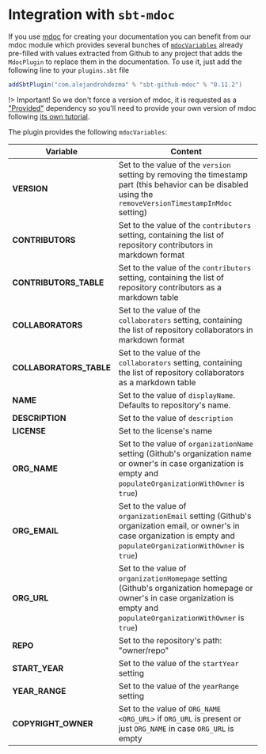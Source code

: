 # Integration with `sbt-mdoc`

If you use [mdoc](https://scalameta.org/mdoc/) for creating your documentation you can benefit from our mdoc module which provides several bunches of [`mdocVariables`](https://scalameta.org/mdoc/docs/installation.html#sbt) already pre-filled with values extracted from Github to any project that adds the `MdocPlugin` to replace them in the documentation. To use it, just add the following line to your `plugins.sbt` file

```scala
addSbtPlugin("com.alejandrohdezma" % "sbt-github-mdoc" % "0.11.2")
```

!> Important! So we don't force a version of mdoc, it is requested as a ["Provided"](https://maven.apache.org/guides/introduction/introduction-to-dependency-mechanism.html) dependency so you'll need to provide your own version of mdoc following [its own tutorial](https://scalameta.org/mdoc/docs/installation.html).
  
The plugin provides the following `mdocVariables`:

| Variable                | Content                                                                                                                                                                    |
|-------------------------|----------------------------------------------------------------------------------------------------------------------------------------------------------------------------|
| **VERSION**             | Set to the value of the `version` setting by removing the timestamp part (this behavior can be disabled using the `removeVersionTimestampInMdoc` setting)                  |
| **CONTRIBUTORS**        | Set to the value of the `contributors` setting, containing the list of repository contributors in markdown format                                                          |
| **CONTRIBUTORS_TABLE**  | Set to the value of the `contributors` setting, containing the list of repository contributors as a markdown table                                                         |
| **COLLABORATORS**       | Set to the value of the `collaborators` setting, containing the list of repository collaborators in markdown format                                                        |
| **COLLABORATORS_TABLE** | Set to the value of the `collaborators` setting, containing the list of repository collaborators as a markdown table                                                       |
| **NAME**                | Set to the value of `displayName`. Defaults to repository's name.                                                                                                          |
| **DESCRIPTION**         | Set to the value of `description`                                                                                                                                          |
| **LICENSE**             | Set to the license's name                                                                                                                                                  |
| **ORG_NAME**            | Set to the value of `organizationName` setting (Github's organization name or owner's in case organization is empty and `populateOrganizationWithOwner` is `true`)         |
| **ORG_EMAIL**           | Set to the value of `organizationEmail` setting (Github's organization email, or owner's in case organization is empty and `populateOrganizationWithOwner` is `true`)      |
| **ORG_URL**             | Set to the value of `organizationHomepage` setting (Github's organization homepage or owner's in case organization is empty and `populateOrganizationWithOwner` is `true`) |
| **REPO**                | Set to the repository's path: "owner/repo"                                                                                                                                 |
| **START_YEAR**          | Set to the value of the `startYear` setting                                                                                                                                |
| **YEAR_RANGE**          | Set to the value of the `yearRange` setting                                                                                                                                |
| **COPYRIGHT_OWNER**     | Set to the value of `ORG_NAME <ORG_URL>` if `ORG_URL` is present or just `ORG_NAME` in case `ORG_URL` is empty                                                             |

